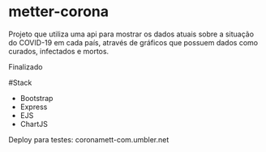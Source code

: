 # metter-corona
Projeto que utiliza uma api para mostrar os dados atuais sobre a situação do COVID-19 em cada país, através de gráficos que possuem dados como curados, infectados e mortos.

Finalizado

#Stack

- Bootstrap
- Express
- EJS
- ChartJS

Deploy para testes: coronamett-com.umbler.net
